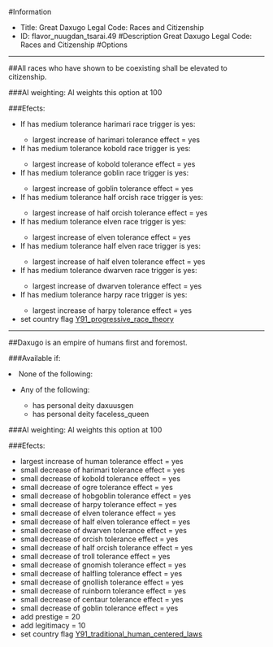 #Information
 - Title: Great Daxugo Legal Code: Races and Citizenship
 - ID: flavor_nuugdan_tsarai.49
#Description
Great Daxugo Legal Code: Races and Citizenship
#Options

___
##All races who have shown to be coexisting shall be elevated to citizenship.

###AI weighting:
AI weights this option at 100


###Efects:<ul><li>If has medium tolerance harimari race trigger is yes:</li><ul><li>largest increase of harimari tolerance effect = yes</li></ul><li>If has medium tolerance kobold race trigger is yes:</li><ul><li>largest increase of kobold tolerance effect = yes</li></ul><li>If has medium tolerance goblin race trigger is yes:</li><ul><li>largest increase of goblin tolerance effect = yes</li></ul><li>If has medium tolerance half orcish race trigger is yes:</li><ul><li>largest increase of half orcish tolerance effect = yes</li></ul><li>If has medium tolerance elven race trigger is yes:</li><ul><li>largest increase of elven tolerance effect = yes</li></ul><li>If has medium tolerance half elven race trigger is yes:</li><ul><li>largest increase of half elven tolerance effect = yes</li></ul><li>If has medium tolerance dwarven race trigger is yes:</li><ul><li>largest increase of dwarven tolerance effect = yes</li></ul><li>If has medium tolerance harpy race trigger is yes:</li><ul><li>largest increase of harpy tolerance effect = yes</li></ul><li>set country flag [Y91_progressive_race_theory](../flags/y91_progressive_race_theory.md)</li></ul>

___
##Daxugo is an empire of humans first and foremost.

###Available if:
<li>None of the following:</li><ul><li>Any of the following:</li><ul><li>has personal deity daxuusgen</li><li>has personal deity  faceless_queen</li></ul></ul>

###AI weighting:
AI weights this option at 100


###Efects:<ul><li>largest increase of human tolerance effect = yes</li><li>small decrease of harimari tolerance effect = yes</li><li>small decrease of kobold tolerance effect = yes</li><li>small decrease of ogre tolerance effect = yes</li><li>small decrease of hobgoblin tolerance effect = yes</li><li>small decrease of harpy tolerance effect = yes</li><li>small decrease of elven tolerance effect = yes</li><li>small decrease of half elven tolerance effect = yes</li><li>small decrease of dwarven tolerance effect = yes</li><li>small decrease of orcish tolerance effect = yes</li><li>small decrease of half orcish tolerance effect = yes</li><li>small decrease of troll tolerance effect = yes</li><li>small decrease of gnomish tolerance effect = yes</li><li>small decrease of halfling tolerance effect = yes</li><li>small decrease of gnollish tolerance effect = yes</li><li>small decrease of ruinborn tolerance effect = yes</li><li>small decrease of centaur tolerance effect = yes</li><li>small decrease of goblin tolerance effect = yes</li><li>add prestige = 20</li><li>add legitimacy = 10</li><li>set country flag [Y91_traditional_human_centered_laws](../flags/y91_traditional_human_centered_laws.md)</li></ul>
